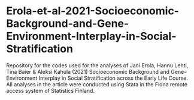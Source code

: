 # Erola-et-al-2021-Socioeconomic-Background-and-Gene-Environment-Interplay-in-Social-Stratification

Repository for the codes used for the analyses of Jani Erola, Hannu Lehti, Tina Baier & Aleksi Kahula (2021) Socioeconomic Background and Gene–Environment Interplay in Social Stratification across the Early Life Course. All analyses in the article were conducted using Stata in the Fiona remote access system of Statistics Finland.
